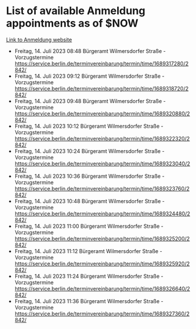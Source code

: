 # List of available Anmeldung appointments as of $NOW
[Link to Anmeldung website](https://service.berlin.de/terminvereinbarung/termin/tag.php?termin=1&anliegen[]=120686&dienstleisterlist=122210,122217,327316,122219,327312,122227,327314,122231,327346,122243,327348,122254,122252,329742,122260,329745,122262,329748,122271,327278,122273,327274,122277,327276,330436,122280,327294,122282,327290,122284,327292,122291,327270,122285,327266,122286,327264,122296,327268,150230,329760,122297,327286,122294,327284,122312,329763,122314,329775,122304,327330,122311,327334,122309,327332,317869,122281,327352,122279,329772,122283,122276,327324,122274,327326,122267,329766,122246,327318,122251,327320,122257,327322,122208,327298,122226,327300&herkunft=http%3A%2F%2Fservice.berlin.de%2Fdienstleistung%2F120686%2F)
- Freitag, 14. Juli 2023 08:48 Bürgeramt Wilmersdorfer Straße - Vorzugstermine https://service.berlin.de/terminvereinbarung/termin/time/1689317280/2842/
- Freitag, 14. Juli 2023 09:12 Bürgeramt Wilmersdorfer Straße - Vorzugstermine https://service.berlin.de/terminvereinbarung/termin/time/1689318720/2842/
- Freitag, 14. Juli 2023 09:48 Bürgeramt Wilmersdorfer Straße - Vorzugstermine https://service.berlin.de/terminvereinbarung/termin/time/1689320880/2842/
- Freitag, 14. Juli 2023 10:12 Bürgeramt Wilmersdorfer Straße - Vorzugstermine https://service.berlin.de/terminvereinbarung/termin/time/1689322320/2842/
- Freitag, 14. Juli 2023 10:24 Bürgeramt Wilmersdorfer Straße - Vorzugstermine https://service.berlin.de/terminvereinbarung/termin/time/1689323040/2842/
- Freitag, 14. Juli 2023 10:36 Bürgeramt Wilmersdorfer Straße - Vorzugstermine https://service.berlin.de/terminvereinbarung/termin/time/1689323760/2842/
- Freitag, 14. Juli 2023 10:48 Bürgeramt Wilmersdorfer Straße - Vorzugstermine https://service.berlin.de/terminvereinbarung/termin/time/1689324480/2842/
- Freitag, 14. Juli 2023 11:00 Bürgeramt Wilmersdorfer Straße - Vorzugstermine https://service.berlin.de/terminvereinbarung/termin/time/1689325200/2842/
- Freitag, 14. Juli 2023 11:12 Bürgeramt Wilmersdorfer Straße - Vorzugstermine https://service.berlin.de/terminvereinbarung/termin/time/1689325920/2842/
- Freitag, 14. Juli 2023 11:24 Bürgeramt Wilmersdorfer Straße - Vorzugstermine https://service.berlin.de/terminvereinbarung/termin/time/1689326640/2842/
- Freitag, 14. Juli 2023 11:36 Bürgeramt Wilmersdorfer Straße - Vorzugstermine https://service.berlin.de/terminvereinbarung/termin/time/1689327360/2842/
